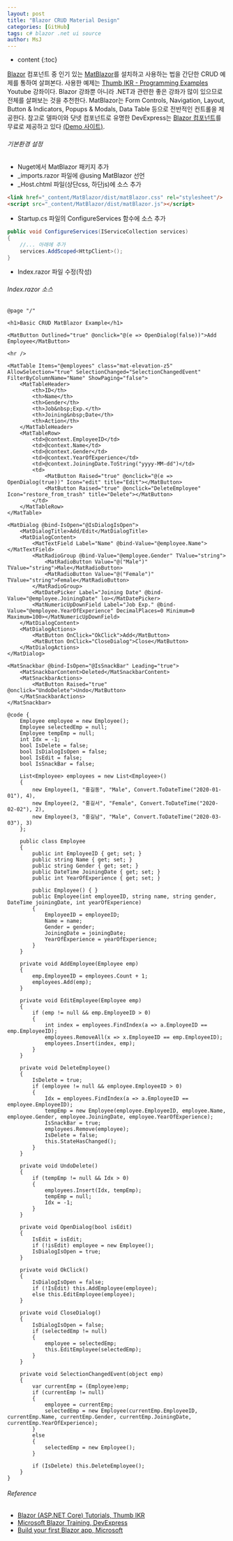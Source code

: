 ```yaml
---
layout: post
title: "Blazor CRUD Material Design"
categories: [GitHub]
tags: c# blazor .net ui source
author: MsJ
---
```


* content
{:toc}

[Blazor](https://docs.microsoft.com/en-us/aspnet/core/blazor) 컴포넌트 중 인기 있는 [MatBlazor](https://www.matblazor.com/)를 설치하고 사용하는 법을 간단한 CRUD 예제를 통하여 살펴본다. 사용한 예제는 [Thumb IKR - Programming Examples](https://www.youtube.com/watch?v=RPNwkEMwMEw) Youtube 강좌이다. Blazor 강좌뿐 아니라 .NET과 관련한 좋은 강좌가 많이 있으므로 전체를 살펴보는 것을 추천한다. MatBlazor는 Form Controls, Navigation, Layout, Button & Indicators, Popups & Modals, Data Table 등으로 전반적인 컨트롤을 제공한다. 참고로 델파이와 닷넷 컴포넌트로 유명한 DevExpress는 [Blazor 컴포넌트](https://www.devexpress.com/blazor/)를 무료로 제공하고 있다 [(Demo 사이트)](https://demos.devexpress.com/blazor/). 

###### 기본환경 설정

* Nuget에서  MatBlazor 패키지 추가
* \_imports.razor 파일에 @using MatBlazor 선언
* \_Host.chtml 파일(상단css, 하단js)에 소스 추가

```html
<link href="_content/MatBlazor/dist/matBlazor.css" rel="stylesheet"/>
<script src="_content/MatBlazor/dist/matBlazor.js"></script>
```

* Startup.cs 파일의 ConfigureServices 함수에 소스 추가

```cs
public void ConfigureServices(IServiceCollection services)
{
	//... 아래에 추가
    services.AddScoped<HttpClient>();
}
```

* Index.razor 파일 수정(작성)





###### Index.razor 소스

```razor
@page "/"

<h1>Basic CRUD MatBlazor Example</h1>

<MatButton Outlined="true" @onclick="@(e => OpenDialog(false))">Add Employee</MatButton>

<hr />

<MatTable Items="@employees" class="mat-elevation-z5" AllowSelection="true" SelectionChanged="SelectionChangedEvent" FilterByColumnName="Name" ShowPaging="false">
    <MatTableHeader>
        <th>ID</th>
        <th>Name</th>
        <th>Gender</th>
        <th>Job&nbsp;Exp.</th>
        <th>Joining&nbsp;Date</th>
        <th>Action</th>
    </MatTableHeader>
    <MatTableRow>
        <td>@context.EmployeeID</td>
        <td>@context.Name</td>
        <td>@context.Gender</td>
        <td>@context.YearOfExperience</td>
        <td>@context.JoiningDate.ToString("yyyy-MM-dd")</td>
        <td>
            <MatButton Raised="true" @onclick="@(e => OpenDialog(true))" Icon="edit" title="Edit"></MatButton>
            <MatButton Raised="true" @onclick="DeleteEmployee" Icon="restore_from_trash" title="Delete"></MatButton>
        </td>
    </MatTableRow>
</MatTable>

<MatDialog @bind-IsOpen="@IsDialogIsOpen">
    <MatDialogTitle>Add/Edit</MatDialogTitle>
    <MatDialogContent>
        <MatTextField Label="Name" @bind-Value="@employee.Name"></MatTextField>
        <MatRadioGroup @bind-Value="@employee.Gender" TValue="string">
            <MatRadioButton Value="@("Male")" TValue="string">Male</MatRadioButton>
            <MatRadioButton Value="@("Female")" TValue="string">Female</MatRadioButton>
        </MatRadioGroup>
        <MatDatePicker Label="Joining Date" @bind-Value="@employee.JoiningDate" lo></MatDatePicker>
        <MatNumericUpDownField Label="Job Exp." @bind-Value="@employee.YearOfExperience" DecimalPlaces=0 Minimum=0 Maximum=100></MatNumericUpDownField>
    </MatDialogContent>
    <MatDialogActions>
        <MatButton OnClick="OkClick">Add</MatButton>
        <MatButton OnClick="CloseDialog">Close</MatButton>
    </MatDialogActions>
</MatDialog>

<MatSnackbar @bind-IsOpen="@IsSnackBar" Leading="true">
    <MatSnackbarContent>Deleted</MatSnackbarContent>
    <MatSnackbarActions>
        <MatButton Raised="true" @onclick="UndoDelete">Undo</MatButton>
    </MatSnackbarActions>
</MatSnackbar>

@code {
    Employee employee = new Employee();
    Employee selectedEmp = null;
    Employee tempEmp = null;
    int Idx = -1;
    bool IsDelete = false;
    bool IsDialogIsOpen = false;
    bool IsEdit = false;
    bool IsSnackBar = false;

    List<Employee> employees = new List<Employee>()
    {
        new Employee(1, "홍길동", "Male", Convert.ToDateTime("2020-01-01"), 4),
        new Employee(2, "홍길서", "Female", Convert.ToDateTime("2020-02-02"), 2),
        new Employee(3, "홍길남", "Male", Convert.ToDateTime("2020-03-03"), 3)
    };

    public class Employee
    {
        public int EmployeeID { get; set; }
        public string Name { get; set; }
        public string Gender { get; set; }
        public DateTime JoiningDate { get; set; }
        public int YearOfExperience { get; set; }

        public Employee() { }
        public Employee(int employeeID, string name, string gender, DateTime joiningDate, int yearOfExperience)
        {
            EmployeeID = employeeID;
            Name = name;
            Gender = gender;
            JoiningDate = joiningDate;
            YearOfExperience = yearOfExperience;
        }
    }

    private void AddEmployee(Employee emp)
    {
        emp.EmployeeID = employees.Count + 1;
        employees.Add(emp);
    }

    private void EditEmployee(Employee emp)
    {
        if (emp != null && emp.EmployeeID > 0)
        {
            int index = employees.FindIndex(a => a.EmployeeID == emp.EmployeeID);
            employees.RemoveAll(x => x.EmployeeID == emp.EmployeeID);
            employees.Insert(index, emp);
        }
    }

    private void DeleteEmployee()
    {
        IsDelete = true;
        if (employee != null && employee.EmployeeID > 0)
        {
            Idx = employees.FindIndex(a => a.EmployeeID == employee.EmployeeID);
            tempEmp = new Employee(employee.EmployeeID, employee.Name, employee.Gender, employee.JoiningDate, employee.YearOfExperience);
            IsSnackBar = true;
            employees.Remove(employee);
            IsDelete = false;
            this.StateHasChanged();
        }
    }

    private void UndoDelete()
    {
        if (tempEmp != null && Idx > 0)
        {
            employees.Insert(Idx, tempEmp);
            tempEmp = null;
            Idx = -1;
        }
    }

    private void OpenDialog(bool isEdit)
    {
        IsEdit = isEdit;
        if (!isEdit) employee = new Employee();
        IsDialogIsOpen = true;
    }

    private void OkClick()
    {
        IsDialogIsOpen = false;
        if (!IsEdit) this.AddEmployee(employee);
        else this.EditEmployee(employee);
    }

    private void CloseDialog()
    {
        IsDialogIsOpen = false;
        if (selectedEmp != null)
        {
            employee = selectedEmp;
            this.EditEmployee(selectedEmp);
        }
    }

    private void SelectionChangedEvent(object emp)
    {
        var currentEmp = (Employee)emp;
        if (currentEmp != null)
        {
            employee = currentEmp;
            selectedEmp = new Employee(currentEmp.EmployeeID, currentEmp.Name, currentEmp.Gender, currentEmp.JoiningDate, currentEmp.YearOfExperience);
        }
        else
        {
            selectedEmp = new Employee();
        }

        if (IsDelete) this.DeleteEmployee();
    }
}
```

###### Reference

* [Blazor (ASP.NET Core) Tutorials, Thumb IKR](https://www.youtube.com/playlist?list=PLSIKM6F-xklKaf0lPlphuIqZgZrmWhmfj)
* [Microsoft Blazor Training, DevExpress](https://www.youtube.com/playlist?list=PL8h4jt35t1whukdnbIMpAEWmL4h1XABaa)
* [Build your first Blazor app, Microsoft](https://docs.microsoft.com/en-us/aspnet/core/tutorials/build-your-first-blazor-app?view=aspnetcore-3.1)
